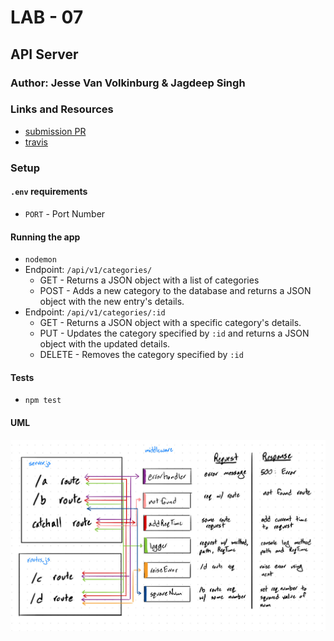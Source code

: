 # LAB - 07

## API Server

### Author: Jesse Van Volkinburg & Jagdeep Singh

### Links and Resources
* [submission PR](http://xyz.com)
* [travis](http://xyz.com)
<!-- * [back-end](http://xyz.com) (when applicable)
* [front-end](http://xyz.com) (when applicable) -->

<!-- #### Documentation
* [api docs](http://xyz.com) (API servers)
* [jsdoc](http://xyz.com) (Server assignments)
* [styleguide](http://xyz.com) (React assignments) -->

<!-- ### Modules
#### `modulename.js`
##### Exported Values and Methods

###### `foo(thing) -> string`
Usage Notes or examples

###### `bar(array) -> array`
Usage Notes or examples -->

### Setup
#### `.env` requirements
* `PORT` - Port Number

#### Running the app
* `nodemon`
* Endpoint: `/api/v1/categories/`
  * GET - Returns a JSON object with a list of categories
  * POST - Adds a new category to the database and returns a JSON object with the new entry's details.
* Endpoint: `/api/v1/categories/:id`
  * GET - Returns a JSON object with a specific category's details.
  * PUT - Updates the category specified by `:id` and returns a JSON object with the updated details.
  * DELETE - Removes the category specified by `:id`
  
#### Tests
* `npm test`

#### UML
![UML](./assets/server-uml.jpeg)
